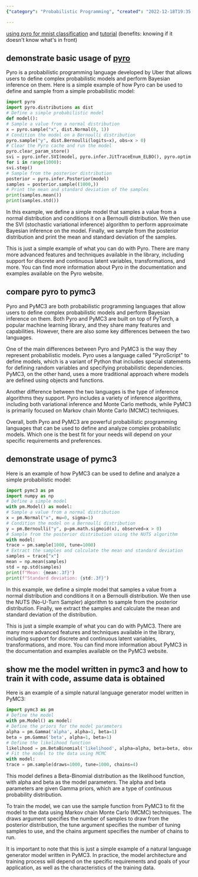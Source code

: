 ```yaml
---
{"category": "Probabilistic Programming", "created": "2022-12-18T19:35:17.500Z", "date": "2022-12-18 19:35:17", "description": "Pyro and PyMC3 are programming languages designed for probabilistic programming. PyMC3, in particular, utilizes Beta-Binomial likelihoods, Markov Chain Monte Carlo (MCMC) techniques, and Gamma priors for creating models, sampling data, and calculating statistics.", "modified": "2022-12-19T12:57:29.296Z", "tags": ["probabilistic programming", "Pyro", "PyMC3", "Beta-Binomial likelihoods", "MCMC techniques", "Gamma priors", "model creation"], "title": "pyro and pymc3 basics"}

---
```


[using pyro for mnist classification](https://github.com/paraschopra/bayesian-neural-network-mnist) and [tutorial](https://towardsdatascience.com/making-your-neural-network-say-i-dont-know-bayesian-nns-using-pyro-and-pytorch-b1c24e6ab8cd) (benefits: knowing if it doesn't know what's in front)

## demonstrate basic usage of [pyro](http://pyro.ai/examples/intro_long.html)

Pyro is a probabilistic programming language developed by Uber that allows users to define complex probabilistic models and perform Bayesian inference on them. Here is a simple example of how Pyro can be used to define and sample from a simple probabilistic model:
```python
import pyro
import pyro.distributions as dist
# Define a simple probabilistic model
def model():
# Sample a value from a normal distribution
x = pyro.sample("x", dist.Normal(0, 1))
# Condition the model on a Bernoulli distribution
pyro.sample("y", dist.Bernoulli(logits=x), obs=x > 0)
# Clear the Pyro cache and run the model
pyro.clear_param_store()
svi = pyro.infer.SVI(model, pyro.infer.JitTraceEnum_ELBO(), pyro.optim.Adam({"lr": 0.01}))
for i in range(1000):
svi.step()
# Sample from the posterior distribution
posterior = pyro.infer.Posterior(model)
samples = posterior.sample((1000,))
# Print the mean and standard deviation of the samples
print(samples.mean())
print(samples.std())

```

In this example, we define a simple model that samples a value from a normal distribution and conditions it on a Bernoulli distribution. We then use the SVI (stochastic variational inference) algorithm to perform approximate Bayesian inference on the model. Finally, we sample from the posterior distribution and print the mean and standard deviation of the samples.

This is just a simple example of what you can do with Pyro. There are many more advanced features and techniques available in the library, including support for discrete and continuous latent variables, transformations, and more. You can find more information about Pyro in the documentation and examples available on the Pyro website.

## compare pyro to pymc3

Pyro and PyMC3 are both probabilistic programming languages that allow users to define complex probabilistic models and perform Bayesian inference on them. Both Pyro and PyMC3 are built on top of PyTorch, a popular machine learning library, and they share many features and capabilities. However, there are also some key differences between the two languages.

One of the main differences between Pyro and PyMC3 is the way they represent probabilistic models. Pyro uses a language called "PyroScript" to define models, which is a variant of Python that includes special statements for defining random variables and specifying probabilistic dependencies. PyMC3, on the other hand, uses a more traditional approach where models are defined using objects and functions.

Another difference between the two languages is the type of inference algorithms they support. Pyro includes a variety of inference algorithms, including both variational inference and Monte Carlo methods, while PyMC3 is primarily focused on Markov chain Monte Carlo (MCMC) techniques.

Overall, both Pyro and PyMC3 are powerful probabilistic programming languages that can be used to define and analyze complex probabilistic models. Which one is the best fit for your needs will depend on your specific requirements and preferences.

## demonstrate usage of pymc3

Here is an example of how PyMC3 can be used to define and analyze a simple probabilistic model:
```python
import pymc3 as pm
import numpy as np
# Define a simple model
with pm.Model() as model:
# Sample a value from a normal distribution
x = pm.Normal("x", mu=0, sigma=1)
# Condition the model on a Bernoulli distribution
y = pm.Bernoulli("y", p=pm.math.sigmoid(x), observed=x > 0)
# Sample from the posterior distribution using the NUTS algorithm
with model:
trace = pm.sample(1000, tune=1000)
# Extract the samples and calculate the mean and standard deviation
samples = trace["x"]
mean = np.mean(samples)
std = np.std(samples)
print(f"Mean: {mean:.3f}")
print(f"Standard deviation: {std:.3f}")

```

In this example, we define a simple model that samples a value from a normal distribution and conditions it on a Bernoulli distribution. We then use the NUTS (No-U-Turn Sampler) algorithm to sample from the posterior distribution. Finally, we extract the samples and calculate the mean and standard deviation of the distribution.

This is just a simple example of what you can do with PyMC3. There are many more advanced features and techniques available in the library, including support for discrete and continuous latent variables, transformations, and more. You can find more information about PyMC3 in the documentation and examples available on the PyMC3 website.

## show me the model written in pymc3 and how to train it with code, assume data is obtained

Here is an example of a simple natural language generator model written in PyMC3:
```python
import pymc3 as pm
# Define the model
with pm.Model() as model:
# Define the priors for the model parameters
alpha = pm.Gamma('alpha', alpha=1, beta=1)
beta = pm.Gamma('beta', alpha=1, beta=1)
# Define the likelihood function
likelihood = pm.BetaBinomial('likelihood', alpha=alpha, beta=beta, observed=data)
# Fit the model to the data using MCMC
with model:
trace = pm.sample(draws=1000, tune=1000, chains=4)

```

This model defines a Beta-Binomial distribution as the likelihood function, with alpha and beta as the model parameters. The alpha and beta parameters are given Gamma priors, which are a type of continuous probability distribution.

To train the model, we can use the sample function from PyMC3 to fit the model to the data using Markov chain Monte Carlo (MCMC) techniques. The draws argument specifies the number of samples to draw from the posterior distribution, the tune argument specifies the number of tuning samples to use, and the chains argument specifies the number of chains to run.

It is important to note that this is just a simple example of a natural language generator model written in PyMC3. In practice, the model architecture and training process will depend on the specific requirements and goals of your application, as well as the characteristics of the training data.
